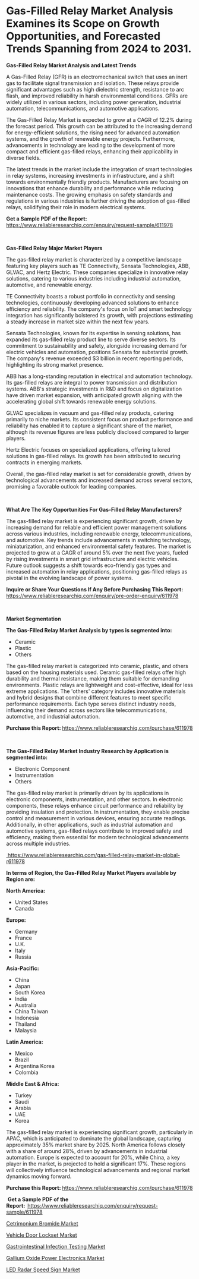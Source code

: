 <p><h1>Gas-Filled Relay Market Analysis Examines its Scope on Growth Opportunities, and Forecasted Trends Spanning from 2024 to 2031.</h1></p><p><strong>Gas-Filled Relay Market Analysis and Latest Trends</strong></p>
<p><p>A Gas-Filled Relay (GFR) is an electromechanical switch that uses an inert gas to facilitate signal transmission and isolation. These relays provide significant advantages such as high dielectric strength, resistance to arc flash, and improved reliability in harsh environmental conditions. GFRs are widely utilized in various sectors, including power generation, industrial automation, telecommunications, and automotive applications.</p><p>The Gas-Filled Relay Market is expected to grow at a CAGR of 12.2% during the forecast period. This growth can be attributed to the increasing demand for energy-efficient solutions, the rising need for advanced automation systems, and the growth of renewable energy projects. Furthermore, advancements in technology are leading to the development of more compact and efficient gas-filled relays, enhancing their applicability in diverse fields.</p><p>The latest trends in the market include the integration of smart technologies in relay systems, increasing investments in infrastructure, and a shift towards environmentally friendly products. Manufacturers are focusing on innovations that enhance durability and performance while reducing maintenance costs. The growing emphasis on safety standards and regulations in various industries is further driving the adoption of gas-filled relays, solidifying their role in modern electrical systems.</p></p>
<p><strong>Get a Sample PDF of the Report:&nbsp;</strong> <a href="https://www.reliableresearchiq.com/enquiry/request-sample/611978?utm_campaign=1138&utm_medium=2&utm_source=Github&utm_content=ia&utm_term=29092024&utm_id=gas-filled-relay">https://www.reliableresearchiq.com/enquiry/request-sample/611978</a></p>
<p>&nbsp;</p>
<p><strong>Gas-Filled Relay Major Market Players</strong></p>
<p><p>The gas-filled relay market is characterized by a competitive landscape featuring key players such as TE Connectivity, Sensata Technologies, ABB, GLVAC, and Hertz Electric. These companies specialize in innovative relay solutions, catering to various industries including industrial automation, automotive, and renewable energy.</p><p>TE Connectivity boasts a robust portfolio in connectivity and sensing technologies, continuously developing advanced solutions to enhance efficiency and reliability. The company's focus on IoT and smart technology integration has significantly bolstered its growth, with projections estimating a steady increase in market size within the next few years.</p><p>Sensata Technologies, known for its expertise in sensing solutions, has expanded its gas-filled relay product line to serve diverse sectors. Its commitment to sustainability and safety, alongside increasing demand for electric vehicles and automation, positions Sensata for substantial growth. The company's revenue exceeded $3 billion in recent reporting periods, highlighting its strong market presence.</p><p>ABB has a long-standing reputation in electrical and automation technology. Its gas-filled relays are integral to power transmission and distribution systems. ABB's strategic investments in R&D and focus on digitalization have driven market expansion, with anticipated growth aligning with the accelerating global shift towards renewable energy solutions.</p><p>GLVAC specializes in vacuum and gas-filled relay products, catering primarily to niche markets. Its consistent focus on product performance and reliability has enabled it to capture a significant share of the market, although its revenue figures are less publicly disclosed compared to larger players.</p><p>Hertz Electric focuses on specialized applications, offering tailored solutions in gas-filled relays. Its growth has been attributed to securing contracts in emerging markets.</p><p>Overall, the gas-filled relay market is set for considerable growth, driven by technological advancements and increased demand across several sectors, promising a favorable outlook for leading companies.</p></p>
<p>&nbsp;</p>
<p><strong>What Are The Key Opportunities For Gas-Filled Relay Manufacturers?</strong></p>
<p><p>The gas-filled relay market is experiencing significant growth, driven by increasing demand for reliable and efficient power management solutions across various industries, including renewable energy, telecommunications, and automotive. Key trends include advancements in switching technology, miniaturization, and enhanced environmental safety features. The market is projected to grow at a CAGR of around 5% over the next five years, fueled by rising investments in smart grid infrastructure and electric vehicles. Future outlook suggests a shift towards eco-friendly gas types and increased automation in relay applications, positioning gas-filled relays as pivotal in the evolving landscape of power systems.</p></p>
<p><strong>Inquire or Share Your Questions If Any Before Purchasing This Report:</strong> <a href="https://www.reliableresearchiq.com/enquiry/pre-order-enquiry/611978?utm_campaign=1138&utm_medium=2&utm_source=Github&utm_content=ia&utm_term=29092024&utm_id=gas-filled-relay">https://www.reliableresearchiq.com/enquiry/pre-order-enquiry/611978</a></p>
<p>&nbsp;</p>
<p><strong>Market Segmentation</strong></p>
<p><strong>The Gas-Filled Relay Market Analysis by types is segmented into:</strong></p>
<p><ul><li>Ceramic</li><li>Plastic</li><li>Others</li></ul></p>
<p><p>The gas-filled relay market is categorized into ceramic, plastic, and others based on the housing materials used. Ceramic gas-filled relays offer high durability and thermal resistance, making them suitable for demanding environments. Plastic relays are lightweight and cost-effective, ideal for less extreme applications. The 'others' category includes innovative materials and hybrid designs that combine different features to meet specific performance requirements. Each type serves distinct industry needs, influencing their demand across sectors like telecommunications, automotive, and industrial automation.</p></p>
<p><strong>Purchase this Report:&nbsp;</strong><a href="https://www.reliableresearchiq.com/purchase/611978?utm_campaign=1138&utm_medium=2&utm_source=Github&utm_content=ia&utm_term=29092024&utm_id=gas-filled-relay">https://www.reliableresearchiq.com/purchase/611978</a></p>
<p>&nbsp;</p>
<p><strong>The Gas-Filled Relay Market Industry Research by Application is segmented into:</strong></p>
<p><ul><li>Electronic Component</li><li>Instrumentation</li><li>Others</li></ul></p>
<p><p>The gas-filled relay market is primarily driven by its applications in electronic components, instrumentation, and other sectors. In electronic components, these relays enhance circuit performance and reliability by providing insulation and protection. In instrumentation, they enable precise control and measurement in various devices, ensuring accurate readings. Additionally, in other applications, such as industrial automation and automotive systems, gas-filled relays contribute to improved safety and efficiency, making them essential for modern technological advancements across multiple industries.</p></p>
<p><a href="https://www.reliableresearchiq.com/gas-filled-relay-market-in-global-r611978?utm_campaign=1138&utm_medium=2&utm_source=Github&utm_content=ia&utm_term=29092024&utm_id=gas-filled-relay">&nbsp;https://www.reliableresearchiq.com/gas-filled-relay-market-in-global-r611978</a></p>
<p><strong>In terms of Region, the Gas-Filled Relay Market Players available by Region are:</strong></p>
<p>
    <p> <strong> North America: </strong>
        <ul>
            <li>United States</li>
            <li>Canada</li>
        </ul>
        </p> 
    <p> <strong> Europe: </strong>
        <ul>
            <li>Germany</li>
            <li>France</li>
            <li>U.K.</li>
            <li>Italy</li>
            <li>Russia</li>
        </ul>
        </p> 
    <p> <strong> Asia-Pacific: </strong>
        <ul>
            <li>China</li>
            <li>Japan</li>
            <li>South Korea</li>
            <li>India</li>
            <li>Australia</li>
            <li>China Taiwan</li>
            <li>Indonesia</li>
            <li>Thailand</li>
            <li>Malaysia</li>
        </ul>
        </p> 
    <p> <strong> Latin America: </strong>
        <ul>
            <li>Mexico</li>
            <li>Brazil</li>
            <li>Argentina Korea</li>
            <li>Colombia</li>
        </ul>
        </p> 
    <p> <strong> Middle East & Africa: </strong>
        <ul>
            <li>Turkey</li>
            <li>Saudi</li>
            <li>Arabia</li>
            <li>UAE</li>
            <li>Korea</li>
        </ul>
    </p>
    </p>
<p><p>The gas-filled relay market is experiencing significant growth, particularly in APAC, which is anticipated to dominate the global landscape, capturing approximately 35% market share by 2025. North America follows closely with a share of around 28%, driven by advancements in industrial automation. Europe is expected to account for 20%, while China, a key player in the market, is projected to hold a significant 17%. These regions will collectively influence technological advancements and regional market dynamics moving forward.</p></p>
<p><strong>Purchase this Report: </strong><a href="https://www.reliableresearchiq.com/purchase/611978?utm_campaign=1138&utm_medium=2&utm_source=Github&utm_content=ia&utm_term=29092024&utm_id=gas-filled-relay">https://www.reliableresearchiq.com/purchase/611978</a></p>
<p>&nbsp;<strong>Get a Sample PDF of the Report:&nbsp;&nbsp;</strong><a href="https://www.reliableresearchiq.com/enquiry/request-sample/611978?utm_campaign=1138&utm_medium=2&utm_source=Github&utm_content=ia&utm_term=29092024&utm_id=gas-filled-relay">https://www.reliableresearchiq.com/enquiry/request-sample/611978</a></p>
<p><strong></strong></p>
<p><p><a href="https://www.linkedin.com/pulse/cetrimonium-bromide-market-size-share-growth-analysis-type-application-ytzhe?utm_campaign=1138&utm_medium=2&utm_source=Github&utm_content=ia&utm_term=29092024&utm_id=gas-filled-relay">Cetrimonium Bromide Market</a></p><p><a href="https://github.com/Greiszane475/Market-Research-Report-List-1/blob/main/vehicle-door-lockset-market.md?utm_campaign=1138&utm_medium=2&utm_source=Github&utm_content=ia&utm_term=29092024&utm_id=gas-filled-relay">Vehicle Door Lockset Market</a></p><p><a href="https://www.linkedin.com/pulse/in-depth-analysis-global-gastrointestinal-infection-testing-market-wiz6e?utm_campaign=1138&utm_medium=2&utm_source=Github&utm_content=ia&utm_term=29092024&utm_id=gas-filled-relay">Gastrointestinal Infection Testing Market</a></p><p><a href="https://issuu.com/reportprime-2/docs/gallium-oxide-power-electronics-mar_f3603c1aca7005?utm_campaign=1138&utm_medium=2&utm_source=Github&utm_content=ia&utm_term=29092024&utm_id=gas-filled-relay">Gallium Oxide Power Electronics Market</a></p><p><a href="https://issuu.com/reportprime-2/docs/led-radar-speed-sign-market-size-20_532bd1db2ac5dc?utm_campaign=1138&utm_medium=2&utm_source=Github&utm_content=ia&utm_term=29092024&utm_id=gas-filled-relay">LED Radar Speed Sign Market</a></p></p>